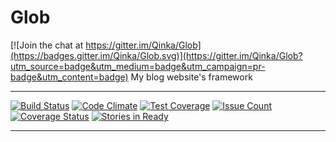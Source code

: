 # Glob

[![Join the chat at https://gitter.im/Qinka/Glob](https://badges.gitter.im/Qinka/Glob.svg)](https://gitter.im/Qinka/Glob?utm_source=badge&utm_medium=badge&utm_campaign=pr-badge&utm_content=badge)
My blog website's framework

---

[![Build Status](https://travis-ci.org/Qinka/Glob.svg?branch=master)](https://travis-ci.org/Qinka/Glob)
[![Code Climate](https://codeclimate.com/github/Qinka/Glob/badges/gpa.svg)](https://codeclimate.com/github/Qinka/Glob)
[![Test Coverage](https://codeclimate.com/github/Qinka/Glob/badges/coverage.svg)](https://codeclimate.com/github/Qinka/Glob/coverage)
[![Issue Count](https://codeclimate.com/github/Qinka/Glob/badges/issue_count.svg)](https://codeclimate.com/github/Qinka/Glob)
[![Coverage Status](https://coveralls.io/repos/github/Qinka/Glob/badge.svg?branch=master)](https://coveralls.io/github/Qinka/Glob?branch=master)
[![Stories in Ready](https://badge.waffle.io/Qinka/Glob.svg?label=ready&title=Ready)](http://waffle.io/Qinka/Glob)

---
